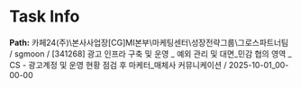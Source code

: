 # Task Info

**Path:** 카페24(주)\본사사업장\[CG]MI본부\마케팅센터\성장전략그룹\그로스파트너팀 / sgmoon / [341268] 광고 인프라 구축 및 운영 _ 예외 관리 및 대면_민감 협의 영역 _ CS - 광고계정 및 운영 현황 점검 후 마케터_매체사 커뮤니케이션 / 2025-10-01_00-00-00

